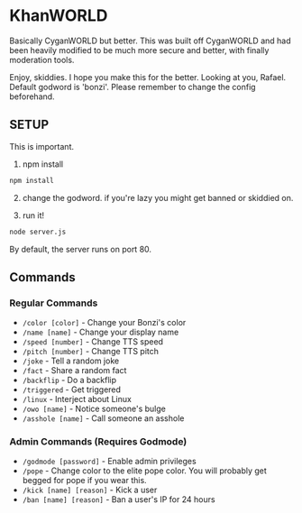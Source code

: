 # KhanWORLD
Basically CyganWORLD but better. This was built off CyganWORLD and had been heavily modified to be much more secure and better, with finally moderation tools.

Enjoy, skiddies. I hope you make this for the better. Looking at you, Rafael.
Default godword is 'bonzi'. Please remember to  change the config beforehand.

## SETUP
This is important.
1. npm install
```bash
npm install
```
2. change the godword. if you're lazy you might get banned or skiddied on.

3. run it!
```bash
node server.js
```
By default, the server runs on port 80.
## Commands

### Regular Commands
- `/color [color]` - Change your Bonzi's color
- `/name [name]` - Change your display name
- `/speed [number]` - Change TTS speed
- `/pitch [number]` - Change TTS pitch
- `/joke` - Tell a random joke
- `/fact` - Share a random fact
- `/backflip` - Do a backflip
- `/triggered` - Get triggered
- `/linux` - Interject about Linux
- `/owo [name]` - Notice someone's bulge
- `/asshole [name]` - Call someone an asshole

### Admin Commands (Requires Godmode)
- `/godmode [password]` - Enable admin privileges
- `/pope` - Change color to the elite pope color. You will probably get begged for pope if you wear this.
- `/kick [name] [reason]` - Kick a user
- `/ban [name] [reason]` - Ban a user's IP for 24 hours
